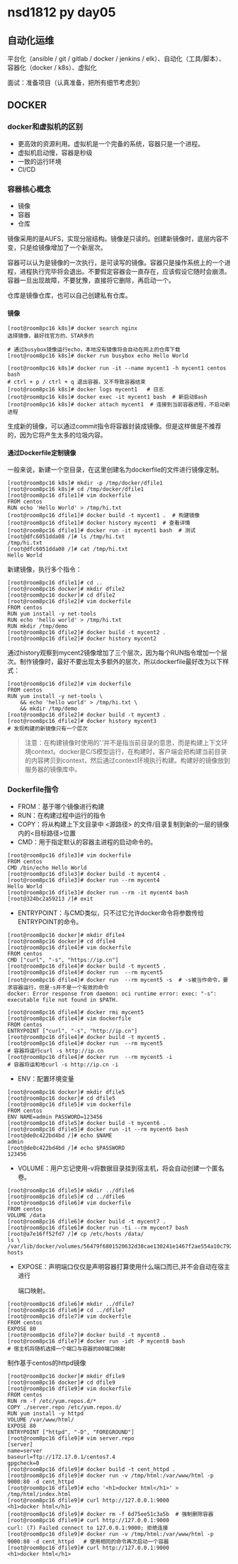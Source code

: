 # nsd1812 py day05

## 自动化运维

平台化（ansible / git / gitlab / docker / jenkins / elk）、自动化（工具/脚本）、容器化（docker / k8s）、虚拟化

面试：准备项目（认真准备，把所有细节考虑到）

## DOCKER

### docker和虚拟机的区别

- 更高效的资源利用。虚拟机是一个完备的系统，容器只是一个进程。
- 虚拟机启动慢，容器是秒级
- 一致的运行环境
- CI/CD

### 容器核心概念

- 镜像
- 容器
- 仓库

镜像采用的是AUFS，实现分层结构。镜像是只读的。创建新镜像时，底层内容不变，只是给镜像增加了一个新层次。

容器可以认为是镜像的一次执行，是可读写的镜像。容器只是操作系统上的一个进程，进程执行完毕将会退出。不要假定容器会一直存在，应该假设它随时会崩溃。容器一旦出现故障，不要犹豫，直接将它删除，再启动一个。

仓库是镜像仓库，也可以自己创建私有仓库。

#### 镜像

```shell
[root@room8pc16 k8s]# docker search nginx
选择镜像，最好找官方的、STAR多的

# 通过busybox镜像运行echo，本地没有镜像将会自动在网上的仓库下载
[root@room8pc16 k8s]# docker run busybox echo Hello World

[root@room8pc16 k8s]# docker run -it --name mycent1 -h mycent1 centos bash
# ctrl + p / ctrl + q 退出容器，又不导致容器结束
[root@room8pc16 k8s]# docker logs mycent1   # 日志
[root@room8pc16 k8s]# docker exec -it mycent1 bash  # 新启动Bash
[root@room8pc16 k8s]# docker attach mycent1  # 连接到当前容器进程，不启动新进程
```

生成新的镜像，可以通过commit指令将容器封装成镜像。但是这样做是不推荐的，因为它将产生太多的垃圾内容。

#### 通过Dockerfile定制镜像

一般来说，新建一个空目录，在这里创建名为dockerfile的文件进行镜像定制。

```shell
[root@room8pc16 k8s]# mkdir -p /tmp/docker/dfile1
[root@room8pc16 k8s]# cd /tmp/docker/dfile1
[root@room8pc16 dfile1]# vim dockerfile
FROM centos
RUN echo 'Hello World' > /tmp/hi.txt
[root@room8pc16 dfile1]# docker build -t mycent1 .  # 构建镜像
[root@room8pc16 dfile1]# docker history mycent1  # 查看详情
[root@room8pc16 dfile1]# docker run -it mycent1 bash  # 测试
[root@dfc6051dda08 /]# ls /tmp/hi.txt 
/tmp/hi.txt
[root@dfc6051dda08 /]# cat /tmp/hi.txt
Hello World
```

新建镜像，执行多个指令：

```shell
[root@room8pc16 dfile1]# cd ..
[root@room8pc16 docker]# mkdir dfile2
[root@room8pc16 docker]# cd dfile2
[root@room8pc16 dfile2]# vim dockerfile
FROM centos
RUN yum install -y net-tools
RUN echo 'hello world' > /tmp/hi.txt
RUN mkdir /tmp/demo
[root@room8pc16 dfile2]# docker build -t mycent2 .
[root@room8pc16 dfile2]# docker history mycent2
```

通过history观察到mycent2镜像增加了三个层次，因为每个RUN指令增加一个层次。制作镜像时，最好不要出现太多额外的层次，所以dockerfile最好改为以下样式：

```shell
[root@room8pc16 dfile2]# vim dockerfile 
FROM centos
RUN yum install -y net-tools \
    && echo 'hello world' > /tmp/hi.txt \
    && mkdir /tmp/demo
[root@room8pc16 dfile2]# docker build -t mycent3 .
[root@room8pc16 dfile2]# docker history mycent3
# 发现构建的新镜像只有一个层次
```

> 注意：在构建镜像时使用的‘.’并不是指当前目录的意思，而是构建上下文环境context。docker是C/S模型运行，在构建时，客户端会把构建当前目录的内容拷贝到context，然后通过context环境执行构建。构建好的镜像放到服务器的镜像库中。

### Dockerfile指令

- FROM：基于哪个镜像进行构建
- RUN：在构建过程中运行的指令
- COPY：将从构建上下文目录中 \<源路径\> 的文件/目录复制到新的一层的镜像
  内的\<目标路径\>位置
- CMD：用于指定默认的容器主进程的启动命令的。

```shell
[root@room8pc16 dfile3]# vim dockerfile 
FROM centos
CMD /bin/echo Hello World
[root@room8pc16 dfile3]# docker build -t mycent4 .
[root@room8pc16 dfile3]# docker run --rm mycent4
Hello World
[root@room8pc16 dfile3]# docker run --rm -it mycent4 bash
[root@324bc2a59213 /]# exit
```

- ENTRYPOINT：与CMD类似，只不过它允许docker命令将参数传给ENTRYPOINT的命令。

```shell
[root@room8pc16 docker]# mkdir dfile4
[root@room8pc16 docker]# cd dfile4
[root@room8pc16 dfile4]# vim dockerfile
FROM centos
CMD ["curl", "-s", "https://ip.cn"]
[root@room8pc16 dfile4]# docker build -t mycent5 .
[root@room8pc16 dfile4]# docker run  --rm mycent5 
[root@room8pc16 dfile4]# docker run  --rm mycent5 -s  # -s被当作命令，要求容器运行，但是-s并不是一个有效的命令
docker: Error response from daemon: oci runtime error: exec: "-s": executable file not found in $PATH.

[root@room8pc16 dfile4]# docker rmi mycent5
[root@room8pc16 dfile4]# vim dockerfile 
FROM centos
ENTRYPOINT ["curl", "-s", "http://ip.cn"]
[root@room8pc16 dfile4]# docker build -t mycent5 .
[root@room8pc16 dfile4]# docker run  --rm mycent5 
# 容器将运行curl -s http://ip.cn
[root@room8pc16 dfile4]# docker run  --rm mycent5 -i
# 容器将运和地curl -s http://ip.cn -i
```

- ENV：配置环境变量

```shell
[root@room8pc16 docker]# mkdir dfile5
[root@room8pc16 docker]# cd dfile5
[root@room8pc16 dfile5]# vim dockerfile
FROM centos
ENV NAME=admin PASSWORD=123456
[root@room8pc16 dfile5]# docker build -t mycent6 .
[root@room8pc16 dfile5]# docker run -it --rm mycent6 bash
[root@de0c422bd4bd /]# echo $NAME
admin
[root@de0c422bd4bd /]# echo $PASSWORD
123456
```

- VOLUME：用户忘记使用-v将数据目录挂到宿主机，将会自动创建一个匿名卷。

```shell
[root@room8pc16 dfile5]# mkdir ../dfile6
[root@room8pc16 dfile5]# cd ../dfile6
[root@room8pc16 dfile6]# vim dockerfile
FROM centos
VOLUME /data
[root@room8pc16 dfile6]# docker build -t mycent7 .
[root@room8pc16 dfile6]# docker run -ti --rm mycent7 bash
[root@a7e16ff52fd7 /]# cp /etc/hosts /data/
ls \ 
/var/lib/docker/volumes/56479f6801520632d38cae130241e1467f2ae554a10c792fa628ae8c44ac605a/_data/
hosts
```

- EXPOSE：声明端口仅仅是声明容器打算使用什么端口而已,并不会自动在宿主进行

  端口映射。

```shell
[root@room8pc16 dfile6]# mkdir ../dfile7
[root@room8pc16 dfile6]# cd ../dfile7
[root@room8pc16 dfile7]# vim dockerfile
FROM centos
EXPOSE 80
[root@room8pc16 dfile7]# docker build -t mycent8 .
[root@room8pc16 dfile7]# docker run -idt -P mycent8 bash
# 宿主机将随机选择一个端口与容器的80端口映射
```



制作基于centos的httpd镜像

```shell
[root@room8pc16 docker]# mkdir dfile9
[root@room8pc16 docker]# cd dfile9
[root@room8pc16 dfile9]# vim dockerfile
FROM centos
RUN rm -f /etc/yum.repos.d/*
COPY ./server.repo /etc/yum.repos.d/
RUN yum install -y httpd
VOLUME /var/www/html/
EXPOSE 80
ENTRYPOINT ["httpd", "-D", "FOREGROUND"]
[root@room8pc16 dfile9]# vim server.repo
[server]
name=server
baseurl=ftp://172.17.0.1/centos7.4
gpgcheck=0
[root@room8pc16 dfile9]# docker build -t cent_httpd .
[root@room8pc16 dfile9]# docker run -v /tmp/html:/var/www/html -p 9000:80 -d cent_httpd
[root@room8pc16 dfile9]# echo '<h1>docker html</h1>' > /tmp/html/index.html
[root@room8pc16 dfile9]# curl http://127.0.0.1:9000
<h1>docker html</h1>
[root@room8pc16 dfile9]# docker rm -f 6d75ee51c3a5b  # 强制删除容器
[root@room8pc16 dfile9]# curl http://127.0.0.1:9000
curl: (7) Failed connect to 127.0.0.1:9000; 拒绝连接
[root@room8pc16 dfile9]# docker run -v /tmp/html:/var/www/html -p 9000:80 -d cent_httpd   # 使用相同的命令再次启动一个容器
[root@room8pc16 dfile9]# curl http://127.0.0.1:9000
<h1>docker html</h1>

```





















